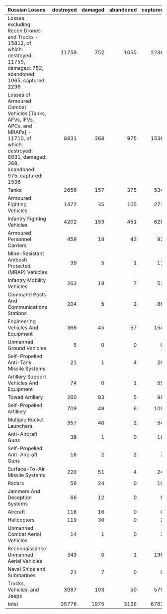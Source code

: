 | Russian Losses                                                                                                                                           |   destroyed |   damaged |   abandoned |   captured |   total |
|:---------------------------------------------------------------------------------------------------------------------------------------------------------|------------:|----------:|------------:|-----------:|--------:|
| Losses excluding Recon Drones and Trucks - 15812, of which: destroyed: 11759, damaged: 752, abandoned: 1065, captured: 2236                              |       11759 |       752 |        1065 |       2236 |   15812 |
| Losses of Armoured Combat Vehicles [Tanks, AFVs, IFVs, APCs, and MRAPs] - 11710, of which: destroyed: 8831, damaged: 368, abandoned: 975, captured: 1536 |        8831 |       368 |         975 |       1536 |   11710 |
| Tanks                                                                                                                                                    |        2656 |       157 |         375 |        534 |    3722 |
| Armoured Fighting Vehicles                                                                                                                               |        1472 |        35 |         105 |        271 |    1883 |
| Infantry Fighting Vehicles                                                                                                                               |        4202 |       153 |         451 |        628 |    5434 |
| Armoured Personnel Carriers                                                                                                                              |         459 |        18 |          43 |         92 |     612 |
| Mine-Resistant Ambush Protected  (MRAP) Vehicles                                                                                                         |          39 |         5 |           1 |         11 |      56 |
| Infantry Mobility Vehicles                                                                                                                               |         263 |        18 |           7 |         51 |     339 |
| Command Posts And Communications Stations                                                                                                                |         204 |         5 |           2 |         86 |     297 |
| Engineering Vehicles And Equipment                                                                                                                       |         366 |        45 |          57 |        154 |     622 |
| Unmanned Ground Vehicles                                                                                                                                 |           5 |         0 |           0 |          0 |       5 |
| Self-Propelled Anti-Tank Missile Systems                                                                                                                 |          21 |         1 |           4 |         20 |      46 |
| Artillery Support Vehicles And Equipment                                                                                                                 |          74 |         0 |           1 |         55 |     130 |
| Towed Artillery                                                                                                                                          |         260 |        83 |           5 |         98 |     446 |
| Self-Propelled Artillery                                                                                                                                 |         709 |        48 |           6 |        109 |     872 |
| Multiple Rocket Launchers                                                                                                                                |         357 |        40 |           2 |         54 |     453 |
| Anti-Aircraft Guns                                                                                                                                       |          39 |         1 |           0 |         18 |      58 |
| Self-Propelled Anti-Aircraft Guns                                                                                                                        |          16 |         2 |           2 |          7 |      27 |
| Surface-To-Air Missile Systems                                                                                                                           |         220 |        51 |           4 |         24 |     299 |
| Radars                                                                                                                                                   |          56 |        24 |           0 |         10 |      90 |
| Jammers And Deception Systems                                                                                                                            |          66 |        12 |           0 |          9 |      87 |
| Aircraft                                                                                                                                                 |         118 |        16 |           0 |          0 |     134 |
| Helicopters                                                                                                                                              |         119 |        30 |           0 |          2 |     151 |
| Unmanned Combat Aerial Vehicles                                                                                                                          |          14 |         1 |           0 |          3 |      18 |
| Reconnaissance Unmanned Aerial Vehicles                                                                                                                  |         343 |         0 |           1 |        196 |     540 |
| Naval Ships and Submarines                                                                                                                               |          21 |         7 |           0 |          0 |      28 |
| Trucks, Vehicles, and Jeeps                                                                                                                              |        3087 |       103 |          50 |        579 |    3819 |
| total                                                                                                                                                    |       35776 |      1975 |        3156 |       6783 |   47690 |